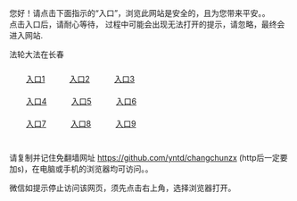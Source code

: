 您好！请点击下面指示的“入口”，浏览此网站是安全的，且为您带来平安。。 <br/>
点击入口后，请耐心等待， 过程中可能会出现无法打开的提示，请忽略，最终会进入网站. </br>

法轮大法在长春<br/>
<div style="padding:10px"><a style="margin:20px" target="_blank" href="https://d1r6uh41bnpi8p.cloudfront.net/2Qpsp?qujcwha" id="ccLink1" rel="nofollow">入口1</a> <a target="_blank" style="margin:20px" href="https://d3dam63v9cbws5.cloudfront.net/2Qpsp?tgkhsjz" id="ccLink2" rel="nofollow">入口2</a> <a style="margin:20px" target="_blank" href="https://d36bn3jle0j9e3.cloudfront.net/2Qpsp?lvrfkobx" id="ccLink3" rel="nofollow">入口3</a></div>

<div style="padding:10px" ><a style="margin:20px" target="_blank" href="https://d1r6uh41bnpi8p.cloudfront.net/2Qpsp?qujcwha" id="ccLink4" rel="nofollow">入口4</a> <a style="margin:20px" href="https://d3dam63v9cbws5.cloudfront.net/2Qpsp?tgkhsjz" target="_blank" id="ccLink5" rel="nofollow">入口5</a> <a style="margin:20px" href="https://d36bn3jle0j9e3.cloudfront.net/2Qpsp?lvrfkobx" target="_blank" id="ccLink6" rel="nofollow">入口6</a></div>

<div style="padding:10px"><a style="margin:20px" target="_blank" href="https://d1r6uh41bnpi8p.cloudfront.net/2Qpsp?qujcwha" id="ccLink7" rel="nofollow">入口7</a> <a style="margin:20px" href="https://d3dam63v9cbws5.cloudfront.net/2Qpsp?tgkhsjz" target="_blank" id="ccLink8" rel="nofollow">入口8</a> <a style="margin:20px" target="_blank" href="https://d36bn3jle0j9e3.cloudfront.net/2Qpsp?lvrfkobx" id="ccLink9" rel="nofollow">入口9</a></div>

<br/>



请复制并记住免翻墙网址 https://github.com/yntd/changchunzx (http后一定要加s)，在电脑或手机的浏览器均可访问。。<br/>

微信如提示停止访问该网页，须先点击右上角，选择浏览器打开。
